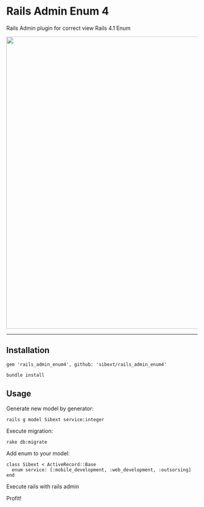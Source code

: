 Rails Admin Enum 4
=====================

Rails Admin plugin for correct view Rails 4.1 Enum

<img style="position: relative; width: 768px; margin: 0;" src="http://www.sibext.com/products/rails-admin-enum4.png"/>

---

Installation
------------

    gem 'rails_admin_enum4', github: 'sibext/rails_admin_enum4'

    bundle install


Usage
-----

Generate new model by generator:

    rails g model Sibext service:integer

Execute migration:

    rake db:migrate

Add enum to your model:

    class Sibext < ActiveRecord::Base
      enum service: [:mobile_development, :web_development, :outsorsing]
    end

Execute rails with rails admin

Profit!

